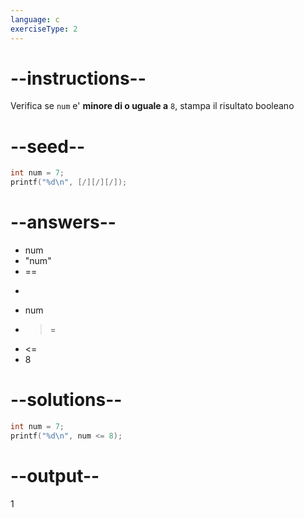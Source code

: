 ```yaml
---
language: c
exerciseType: 2
---
```


# --instructions--

Verifica se `num` e' **minore di o uguale a** `8`, stampa il risultato booleano

# --seed--

```c
int num = 7;
printf("%d\n", [/][/][/]);
```

# --answers--

- num
- "num"
-  == 
-  > 
- num
-  >= 
-  <= 
- 8

# --solutions--

```c
int num = 7;
printf("%d\n", num <= 8);
```

# --output--

1
